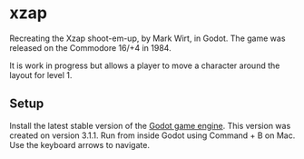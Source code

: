 # xzap

Recreating the Xzap shoot-em-up, by Mark Wirt, in Godot. The game was released on the Commodore 16/+4 in 1984.

It is work in progress but allows a player to move a character around the layout for level 1.

## Setup

Install the latest stable version of the [Godot game engine](https://godotengine.org/). This version was created on version 3.1.1.
Run from inside Godot using Command + B on Mac.
Use the keyboard arrows to navigate.
